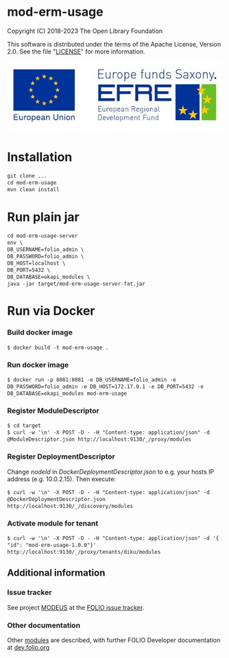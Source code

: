 # mod-erm-usage

Copyright (C) 2018-2023 The Open Library Foundation

This software is distributed under the terms of the Apache License, Version 2.0. See the
file "[LICENSE](LICENSE)" for more information.

![Development funded by European Regional Development Fund (EFRE)](assets/EFRE_2015_quer_RGB_klein.jpg)

# Installation

```
git clone ...
cd mod-erm-usage
mvn clean install
```

# Run plain jar

```
cd mod-erm-usage-server
env \
DB_USERNAME=folio_admin \
DB_PASSWORD=folio_admin \
DB_HOST=localhost \
DB_PORT=5432 \
DB_DATABASE=okapi_modules \
java -jar target/mod-erm-usage-server-fat.jar
```

# Run via Docker

### Build docker image

```
$ docker build -t mod-erm-usage .
```

### Run docker image

```
$ docker run -p 8081:8081 -e DB_USERNAME=folio_admin -e DB_PASSWORD=folio_admin -e DB_HOST=172.17.0.1 -e DB_PORT=5432 -e DB_DATABASE=okapi_modules mod-erm-usage
```

### Register ModuleDescriptor

```
$ cd target
$ curl -w '\n' -X POST -D - -H "Content-type: application/json" -d @ModuleDescriptor.json http://localhost:9130/_/proxy/modules
```

### Register DeploymentDescriptor

Change _nodeId_ in _DockerDeploymentDescriptor.json_ to e.g. your hosts IP address (e.g. 10.0.2.15).
Then execute:

```
$ curl -w '\n' -X POST -D - -H "Content-type: application/json" -d @DockerDeploymentDescriptor.json http://localhost:9130/_/discovery/modules
```

### Activate module for tenant

```
$ curl -w '\n' -X POST -D - -H "Content-type: application/json" -d '{ "id": "mod-erm-usage-1.0.0"}' http://localhost:9130/_/proxy/tenants/diku/modules
```

## Additional information

### Issue tracker

See project [MODEUS](https://issues.folio.org/browse/MODEUS)
at the [FOLIO issue tracker](https://dev.folio.org/guidelines/issue-tracker).

### Other documentation

Other [modules](https://dev.folio.org/source-code/#server-side) are described, with further FOLIO
Developer documentation at [dev.folio.org](https://dev.folio.org/)

